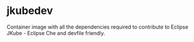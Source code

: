 # jkubedev
Container image with all the dependencies required to contribute to Eclipse JKube - Eclipse Che and devfile friendly.
